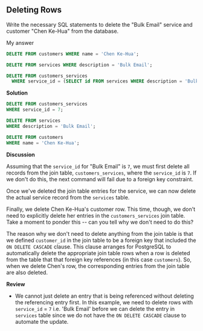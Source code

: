 ## Deleting Rows

Write the necessary SQL statements to delete the "Bulk Email" service and customer "Chen Ke-Hua" from the database.

My answer
```sql
DELETE FROM customers WHERE name = 'Chen Ke-Hua';

DELETE FROM services WHERE description = 'Bulk Email';

DELETE FROM customers_services 
  WHERE service_id = (SELECT id FROM services WHERE description = 'Bulk Email');
```

**Solution**

```sql
DELETE FROM customers_services
WHERE service_id = 7;

DELETE FROM services
WHERE description = 'Bulk Email';

DELETE FROM customers
WHERE name = 'Chen Ke-Hua';
```

**Discussion**

Assuming that the `service_id` for "Bulk Email" is `7`, we must first delete all records from the join table, `customers_services`, where the `service_id` is `7`. If we don't do this, the next command will fail due to a foreign key constraint.

Once we've deleted the join table entries for the service, we can now delete the actual service record from the `services` table.

Finally, we delete Chen Ke-Hua's customer row. This time, though, we don't need to explicitly delete her entries in the `customers_services` join table. Take a moment to ponder this -- can you tell why we don't need to do this?

The reason why we don't need to delete anything from the join table is that we defined `customer_id` in the join table to be a foreign key that included the `ON DELETE CASCADE` clause. This clause arranges for PostgreSQL to automatically delete the appropriate join table rows when a row is deleted from the table that that foreign key references (in this case `customers`). So, when we delete Chen's row, the corresponding entries from the join table are also deleted. 


**Review**
- We cannot just delete an entry that is being referenced without deleting the referencing entry first. In this example, we need to delete rows with `service_id` = `7` i.e. 'Bulk Email' before we can delete the entry in `services` table since we do not have the `ON DELETE CASCADE` clause to automate the update. 
